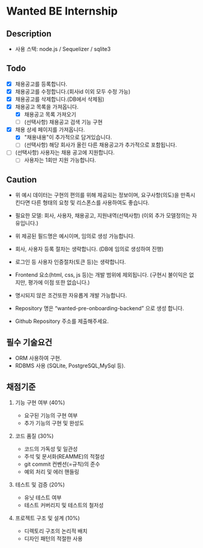 # Wanted BE Internship

## Description

- 사용 스택: node.js / Sequelizer / sqlite3

## Todo

- [x] 채용공고를 등록합니다.
- [x] 채용공고를 수정합니다.(회사id 이외 모두 수정 가능)
- [x] 채용공고를 삭제합니다.(DB에서 삭제됨)
- [x] 채용공고 목록을 가져옵니다.
  - [x] 채용공고 목록 가져오기
  - [ ] (선택사항) 채용공고 검색 기능 구현
- [x] 채용 상세 페이지를 가져옵니다.
  - [x] "채용내용"이 추가적으로 담겨있습니다.
  - [ ] (선택사항) 해당 회사가 올린 다른 채용공고가 추가적으로 포함됩니다.
- [ ] (선택사항) 사용자는 채용 공고에 지원합니다.
  - [ ] 사용자는 1회만 지원 가능합니다.

## Caution

- 위 예시 데이터는 구현의 편의를 위해 제공되는 정보이며, 요구사항(의도)을 만족시킨다면 다른 형태의 요청 및 리스폰스를 사용하여도 좋습니다.

- 필요한 모델: 회사, 사용자, 채용공고, 지원내역(선택사항)
  (이외 추가 모델정의는 자유입니다.)

- 위 제공된 필드명은 예시이며, 임의로 생성 가능합니다.

- 회사, 사용자 등록 절차는 생략합니다.
  (DB에 임의로 생성하여 진행)

- 로그인 등 사용자 인증절차(토큰 등)는 생략합니다.

- Frontend 요소(html, css, js 등)는 개발 범위에 제외됩니다.
  (구현시 불이익은 없지만, 평가에 이점 또한 없습니다.)

- 명시되지 않은 조건또한 자유롭게 개발 가능합니다.

- Repository 명은 “wanted-pre-onboarding-backend” 으로 생성 합니다.

- Github Repository 주소를 제출해주세요.

## 필수 기술요건

- ORM 사용하여 구현.
- RDBMS 사용 (SQLite, PostgreSQL,MySql 등).

## 채점기준

1. 기능 구현 여부 (40%)

   - 요구된 기능의 구현 여부
   - 추가 기능의 구현 및 완성도

2. 코드 품질 (30%)

   - 코드의 가독성 및 일관성
   - 주석 및 문서화(REAMME)의 적절성
   - git commit 컨벤션(=규칙)의 준수
   - 예외 처리 및 에러 핸들링

3. 테스트 및 검증 (20%)

   - 유닛 테스트 여부
   - 테스트 커버리지 및 테스트의 철저성

4. 프로젝트 구조 및 설계 (10%)
   - 디렉토리 구조의 논리적 배치
   - 디자인 패턴의 적절한 사용
